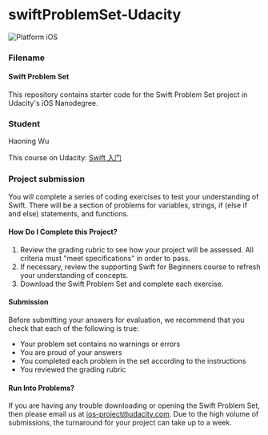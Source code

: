 # swiftProblemSet-Udacity
![Platform iOS](https://img.shields.io/badge/nanodegree-iOS-blue.svg)
### Filename

#### Swift Problem Set

This repository contains starter code for the Swift Problem Set project in Udacity's iOS Nanodegree.
### Student
Haoning Wu

This course on Udacity: [Swift 入门](https://cn.udacity.com/course/swift-for-beginners--ud1022)


### Project submission
You will complete a series of coding exercises to test your understanding of Swift. There will be a section of problems for variables, strings, if (else if and else) statements, and functions.

#### How Do I Complete this Project?
1. Review the grading rubric to see how your project will be assessed. All criteria must "meet specifications" in order to pass.
2. If necessary, review the supporting Swift for Beginners course to refresh your understanding of concepts.
3. Download the Swift Problem Set and complete each exercise.

#### Submission
Before submitting your answers for evaluation, we recommend that you check that each of the following is true:

+ Your problem set contains no warnings or errors
+ You are proud of your answers
+ You completed each problem in the set according to the instructions
+ You reviewed the grading rubric

#### Run Into Problems?
If you are having any trouble downloading or opening the Swift Problem Set, then please email us at [ios-project@udacity.com](mailto:ios-project@udacity.com). Due to the high volume of submissions, the turnaround for your project can take up to a week.
